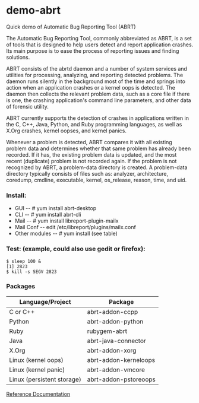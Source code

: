 # demo-abrt
Quick demo of Automatic Bug Reporting Tool (ABRT)

The Automatic Bug Reporting Tool, commonly abbreviated as ABRT, is a set of tools that is designed to help users detect and report application crashes. Its main purpose is to ease the process of reporting issues and finding solutions.

ABRT consists of the abrtd daemon and a number of system services and utilities for processing, analyzing, and reporting detected problems. The daemon runs silently in the background most of the time and springs into action when an application crashes or a kernel oops is detected. The daemon then collects the relevant problem data, such as a core file if there is one, the crashing application's command line parameters, and other data of forensic utility.

ABRT currently supports the detection of crashes in applications written in the C, C++, Java, Python, and Ruby programming languages, as well as X.Org crashes, kernel oopses, and kernel panics.

Whenever a problem is detected, ABRT compares it with all existing problem data and determines whether that same problem has already been recorded. If it has, the existing problem data is updated, and the most recent (duplicate) problem is not recorded again. If the problem is not recognized by ABRT, a problem-data directory is created. A problem-data directory typically consists of files such as: analyzer, architecture, coredump, cmdline, executable, kernel, os_release, reason, time, and uid.

### Install:
*	GUI -- # yum install abrt-desktop
*	CLI -- # yum install abrt-cli
*	Mail -- # yum install libreport-plugin-mailx
*	Mail Conf -- edit /etc/libreport/plugins/mailx.conf
*	Other modules -- # yum install (see table)

### Test: (example, could also use gedit or firefox):
```
$ sleep 100 &
[1] 2823
$ kill -s SEGV 2823
```

### Packages
Language/Project | Package
------------- | -----------
C or C++ | abrt-addon-ccpp
Python | abrt-addon-python
Ruby | rubygem-abrt
Java | abrt-java-connector
X.Org | abrt-addon-xorg
Linux (kernel oops) | abrt-addon-kerneloops
Linux (kernel panic) | abrt-addon-vmcore
Linux (persistent storage) | abrt-addon-pstoreoops

[Reference Documentation](https://access.redhat.com/documentation/en-us/red_hat_enterprise_linux/7/html/system_administrators_guide/ch-abrt)
